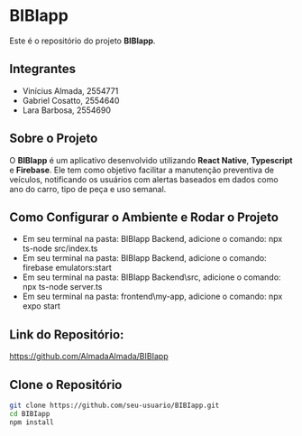 # BIBIapp

Este é o repositório do projeto **BIBIapp**.

## Integrantes

- Vinícius Almada, 2554771
- Gabriel Cosatto, 2554640
- Lara Barbosa, 2554690

## Sobre o Projeto

O **BIBIapp** é um aplicativo desenvolvido utilizando **React Native**, **Typescript** e **Firebase**. Ele tem como objetivo facilitar a manutenção preventiva de veículos, notificando os usuários com alertas baseados em dados como ano do carro, tipo de peça e uso semanal.

## Como Configurar o Ambiente e Rodar o Projeto
- Em seu terminal na pasta: BIBIapp Backend, adicione o comando: npx ts-node src/index.ts
- Em seu terminal na pasta: BIBIapp Backend, adicione o comando: firebase emulators:start
- Em seu terminal na pasta: BIBIapp Backend\src, adicione o comando: npx ts-node server.ts
- Em seu terminal na pasta: frontend\my-app, adicione o comando:  npx expo start

## Link do Repositório:

https://github.com/AlmadaAlmada/BIBIapp

## Clone o Repositório

```bash
git clone https://github.com/seu-usuario/BIBIapp.git
cd BIBIapp
npm install

